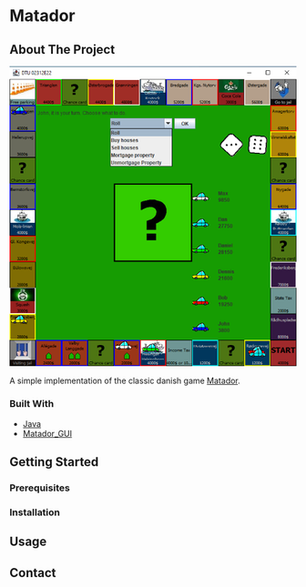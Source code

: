 # Matador

## About The Project

<div align="center">

![alt text](https://github.com/Cortex0101/Matador/blob/master/src/main/resources/Screenshot.png)
  
</div>

A simple implementation of the classic danish game [Matador](https://da.wikipedia.org/wiki/Matador_(br%C3%A6tspil)). 

### Built With

* [Java](https://docs.oracle.com/en/java/javase/15/docs/api/index.html)
* [Matador_GUI](https://github.com/diplomit-dtu/Matador_GUI)

## Getting Started

### Prerequisites

### Installation

## Usage
## Contact
